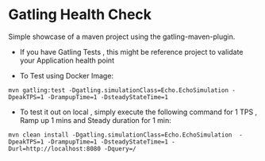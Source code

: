 Gatling Health Check
=========================

Simple showcase of a maven project using the gatling-maven-plugin.

* If you have Gatling Tests , this might be reference project to validate your Application health point

* To Test using Docker Image:

```
mvn gatling:test -Dgatling.simulationClass=Echo.EchoSimulation -DpeakTPS=1 -DrampupTime=1 -DsteadyStateTime=1
```

* To test it out on local , simply execute the following command for 1 TPS , Ramp up 1 mins and Steady duration for 1 min:
```
mvn clean install -Dgatling.simulationClass=Echo.EchoSimulation  -DpeakTPS=1 -DrampupTime=1 -DsteadyStateTime=1 -Durl=http://localhost:8080 -Dquery=/
```
